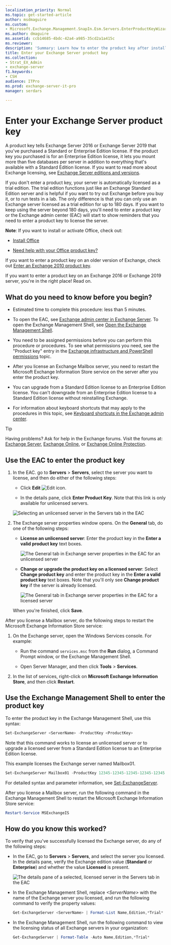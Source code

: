 ```yaml
---
localization_priority: Normal
ms.topic: get-started-article
author: msdmaguire
ms.custom:
- Microsoft.Exchange.Management.SnapIn.Esm.Servers.EnterProductKeyWizardForm.EnterProductKeyWizardPage
ms.author: dmaguire
ms.assetid: ccb14685-4bdc-42a4-a985-35cd2a1a415c
ms.reviewer:
description: 'Summary: Learn how to enter the product key after installing Exchange 2016 or Exchange 2019.'
title: Enter your Exchange Server product key
ms.collection:
- Strat_EX_Admin
- exchange-server
f1.keywords:
- CSH
audience: ITPro
ms.prod: exchange-server-it-pro
manager: serdars

---
```


# Enter your Exchange Server product key

A product key tells Exchange Server 2016 or Exchange Server 2019 that you've purchased a Standard or Enterprise Edition license. If the product key you purchased is for an Enterprise Edition license, it lets you mount more than five databases per server in addition to everything that's available with a Standard Edition license. If you want to read more about Exchange licensing, see [Exchange Server editions and versions](../../plan-and-deploy/deployment-ref/editions-and-versions.md).

If you don't enter a product key, your server is automatically licensed as a trial edition. The trial edition functions just like an Exchange Standard Edition server and is helpful if you want to try out Exchange before you buy it, or to run tests in a lab. The only difference is that you can only use an Exchange server licensed as a trial edition for up to 180 days. If you want to keep using the server beyond 180 days, you'll need to enter a product key or the Exchange admin center (EAC) will start to show reminders that you need to enter a product key to license the server.

 **Note**: If you want to install or activate Office, check out:

- [Install Office](https://support.microsoft.com/office/4414eaaf-0478-48be-9c42-23adc4716658)

- [Need help with your Office product key?](https://support.microsoft.com/office/0a82e5ae-739e-4b92-a6f4-2ec780c185db)

If you want to enter a product key on an older version of Exchange, check out [Enter an Exchange 2010 product key](/previous-versions/office/exchange-server-2010/bb124582(v=exchg.141)).

If you want to enter a product key on an Exchange 2016 or Exchange 2019 server, you're in the right place! Read on.

## What do you need to know before you begin?

- Estimated time to complete this procedure: less than 5 minutes.

- To open the EAC, see [Exchange admin center in Exchange Server](../../architecture/client-access/exchange-admin-center.md). To open the Exchange Management Shell, see [Open the Exchange Management Shell](/powershell/exchange/open-the-exchange-management-shell).

- You need to be assigned permissions before you can perform this procedure or procedures. To see what permissions you need, see the "Product key" entry in the [Exchange infrastructure and PowerShell permissions](../../permissions/feature-permissions/infrastructure-permissions.md) topic.

- After you license an Exchange Mailbox server, you need to restart the Microsoft Exchange Information Store service on the server after you enter the product key.

- You can upgrade from a Standard Edition license to an Enterprise Edition license. You can't downgrade from an Enterprise Edition license to a Standard Edition license without reinstalling Exchange.

- For information about keyboard shortcuts that may apply to the procedures in this topic, see [Keyboard shortcuts in the Exchange admin center](../../about-documentation/exchange-admin-center-keyboard-shortcuts.md).

> [!TIP]
> Having problems? Ask for help in the Exchange forums. Visit the forums at: [Exchange Server](https://social.technet.microsoft.com/forums/office/home?category=exchangeserver), [Exchange Online](https://social.technet.microsoft.com/forums/msonline/home?forum=onlineservicesexchange), or [Exchange Online Protection](https://social.technet.microsoft.com/forums/forefront/home?forum=FOPE).

## Use the EAC to enter the product key

1. In the EAC. go to **Servers** \> **Servers**, select the server you want to license, and then do either of the following steps:

   - Click **Edit** ![Edit icon](../../media/ITPro_EAC_EditIcon.png).

   - In the details pane, click **Enter Product Key**. Note that this link is only available for unlicensed servers.

   ![Selecting an unlicensed server in the Servers tab in the EAC](../../media/eac-servers-servers-unlicensed.png)

2. The Exchange server properties window opens. On the **General** tab, do one of the following steps:

   - **License an unlicensed server**: Enter the product key in the **Enter a valid product key** text boxes.

     ![The General tab in Exchange server properties in the EAC for an unlicensed server](../../media/eac-server-prop-general-unlicensed.png)

   - **Change or upgrade the product key on a licensed server**: Select **Change product key** and enter the product key in the **Enter a valid product key** text boxes. Note that you'll only see **Change product key** if the server is already licensed.

     ![The General tab in Exchange server properties in the EAC for a licensed server](../../media/eac-server-prop-general-licensed.png)

   When you're finished, click **Save**.

After you license a Mailbox server, do the following steps to restart the Microsoft Exchange Information Store service:

1. On the Exchange server, open the Windows Services console. For example:

   - Run the command `services.msc` from the **Run** dialog, a Command Prompt window, or the Exchange Management Shell.

   - Open Server Manager, and then click **Tools** \> **Services**.

2. In the list of services, right-click on **Microsoft Exchange Information Store**, and then click **Restart**.

## Use the Exchange Management Shell to enter the product key

To enter the product key in the Exchange Management Shell, use this syntax:

```powershell
Set-ExchangeServer <ServerName> -ProductKey <ProductKey>
```
Note that this command works to license an unlicensed server or to upgrade a licensed server from a Standard Edition license to an Enterprise Edition license.

This example licenses the Exchange server named Mailbox01.

```powershell
Set-ExchangeServer Mailbox01 -ProductKey 12345-12345-12345-12345-12345
```

For detailed syntax and parameter information, see [Set-ExchangeServer](/powershell/module/exchange/set-exchangeserver).

After you license a Mailbox server, run the following command in the Exchange Management Shell to restart the Microsoft Exchange Information Store service:

```powershell
Restart-Service MSExchangeIS
```

## How do you know this worked?

To verify that you've successfully licensed the Exchange server, do any of the following steps:

- In the EAC, go to **Servers** \> **Servers**, and select the server you licensed. In the details pane, verify the Exchange edition value (**Standard** or **Enterprise**) and whether the value **Licensed** is present.

  ![The details pane of a selected, licensed server in the Servers tab in the EAC](../../media/eac-servers-servers-licensed.png)

- In the Exchange Management Shell, replace _\<ServerName\>_ with the name of the Exchange server you licensed, and run the following command to verify the property values:

  ```powershell
  Get-ExchangeServer <ServerName> | Format-List Name,Edition,*Trial*
  ```

- In the Exchange Management Shell, run the following command to view the licensing status of all Exchange servers in your organization:

  ```powershell
  Get-ExchangeServer | Format-Table -Auto Name,Edition,*Trial*
  ```